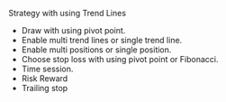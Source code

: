 Strategy with using Trend Lines

- Draw with using pivot point.
- Enable multi trend lines or single trend line.
- Enable multi positions or single position.
- Choose stop loss with using pivot point or Fibonacci.
- Time session.
- Risk Reward
- Trailing stop